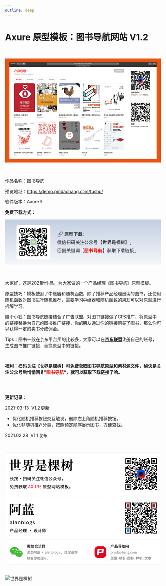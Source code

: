 ```yaml
---
outline: deep
---
```


# Axure 原型模板：图书导航网站 V1.2

<br>

![01](004tushu/01.jpg)

<br>

作品名称：图书导航

预览地址：https://demo.pmdaohang.com/tushu/

软件版本：Axure 9

**免费下载方式：**

![download](004tushu/download.png)



<br>

大家好，这是2021新作品，为大家做的一个产品经理《图书导航》原型模板。

原型技巧：模板使用了中继器和随机函数，除了推荐产品经理阅读的图书，还使用随机函数对图书进行随机推荐，需要学习中继器和随机函数的朋友可以对原型进行拆解学习。

赚个小钱：图书导航链接结合了广告联盟，对图书链接做了CPS推广，将原型中的链接替换为自己的图书推广链接，你的朋友通过你的链接购买了图书，那么你可以获得一定的卖书分成佣金。

Tips：图书一般在京东平台买的比较多，大家可以在[**京东联盟**](https://union.jd.com/index)注册自己的账号，生成图书推广链接，替换原型中的链接。

<br>

**福利：扫码关注【世界是棵树】可免费获取图书导航原型和素材源文件，秘诀是关注公众号后悄悄回复”<span style="color: red;">图书导航</span>“，就可以获取下载链接了哈。**

<br>

<br>

**更新记录：**

2021-03-13 &nbsp;V1.2 更新

- 优化随机推荐按钮交互触发，删除右上角随机推荐按钮。
- 优化非随机推荐分类，按照预定顺序展示图书，方便查找。

2021.02.28 &nbsp;V1.1 发布

<br>

![02](004tushu/02.jpg)

<br>

<img src="https://visitor-badge.laobi.icu/badge?page_id=pmdaohang_com_004tushu&left_color=%23000000&right_color=%2327bba0&left_text=view" style="display: inline-block;" alt="世界是棵树">